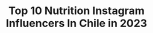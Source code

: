 ---
title: Top 10 Nutrition Instagram Influencers In Chile in 2023
description: >-
  Find top nutrition Instagram influencers in Chile in 2023. Most popular hashtags: #chile #saludable #healthyfood.
platform: Instagram
hits: 33
text_top: Discover the top-rated Instagram profiles on inBeat.
text_bottom: Our database aggregates 33 Instagram influencers like this in Chile for you to collaborate.
profiles:
  - username: "vickybmolina"
    fullname: >-
      Vicky Betancourt
    bio: >-
      Venezolana Odontólogo Nutrition Science student 🌱 Curicó-Chile📍
    location: "Chile"
    followers: 57618
    engagement: 200
    commentsToLikes: 0.021467
    id: ck8t0p6ssss510j784cx948fi
    verified: false
    hashtags: ""
  - username: "camichamy"
    fullname: >-
      Cami Chamy - HEALTH COACH 💕
    bio: >-
      •Cocina SALUDABLE ❤ •Instructora de Mindfuleating🧘🏻‍♀️🍓 •Personal trainer&Specialist Sports nutrition •Actriz •Coaching Online,Talleres y Charlas
    location: "Chile"
    followers: 33766
    engagement: 355
    commentsToLikes: 0.044273
    id: ck5ccq2x8hszd0i118g1yr5qg
    verified: false
    hashtags: "#saludable, #nutritivo, #snacksaludable, #bycamichamy"
  - username: "marialagunafitness"
    fullname: >-
      Maria Laguna Fitness
    bio: >-
      ENTRENAMIENTOS GRATIS LUN A VIE 10:30 Fitness & Nutrition Coach Autora Fit a los 40 Mama 🦸🏽‍♀️ Creadora PROGRAMA MLF DESAFIOJUNIO👇🏼
    location: "Chile"
    followers: 79977
    engagement: 154
    commentsToLikes: 0.103333
    id: ck5zjfrlehidm0i14o15gj44f
    verified: false
    hashtags: "#fit, #equilibrio, #desafiomayo, #vidasana"
  - username: "ignacio_casale"
    fullname: >-
      Ignacio Casale
    bio: >-
      - Professional rally racer 🚘 🏍 - Red bull athlete - 3 time Dakar Rally Champ 💥🍾🎉 - @casale_motors
    location: "Chile"
    followers: 111402
    engagement: 314
    commentsToLikes: 0.013940
    id: ck5ho91cvp5jt0i1181ra6lwf
    verified: true
    hashtags: "#lubrax, #nutrici, #dakar2023, #mifo"
  - username: "leslie.fredes"
    fullname: >-
      𝑳𝒆𝒔𝒍𝒊𝒆 𝑭𝒓𝒆𝒅𝒆𝒔 ❀
    bio: >-
      ➵ Stgo, Chile 🇨🇱 Ser genuinos es el camino para encontrar nuestra felicidad ♥️✨
    location: "Chile"
    followers: 164352
    engagement: 261
    commentsToLikes: 0.029301
    id: ck15ucqhwmimn0i19jmkfeel1
    verified: false
    hashtags: "#loveyourself, #saludable, #look, #happymoments"
  - username: "primos_grimalt"
    fullname: >-
      Primos Grimalt
    bio: >-
      🇨🇱 WT🥇🥇🥇🥈🥈 JJOO Río 2016 JJPP🥇 JJSS 🥈🥉🥉 JJBB🥇🥇🥈 CT🥇X18 @colocolooficial @herbalifenutritioncl @oakley_chile @gatoradechile @clinicameds
    location: "Chile"
    followers: 46842
    engagement: 251
    commentsToLikes: 0.013963
    id: ck5pwlrwinfa40i11tklcsojk
    verified: false
    hashtags: "#chile, #beachvolley, #fortheloveofsport, #lunes"
  - username: "fitnesscornerperu"
    fullname: >-
      The Fitness Corner
    bio: >-
      FITNESS FOR DUMMIES 🏳️‍🌈Proud Athlete: Team @reebokperu 💪🏽 Team @fbroperu 👊🏻Asesoría online solo para gente brava. #focusmierdafocus
    location: "Chile"
    followers: 19992
    engagement: 289
    commentsToLikes: 0.098834
    id: ck6uc7yn7e0pp0j71h14sww31
    verified: false
    hashtags: "#cuarentena, #recetasfaciles, #vidafitness, #easyrecipes"
  - username: "barbarehlla_h"
    fullname: >-
      Bárbara Hernández H.
    bio: >-
      Psicóloga Mg #UChile #SirenaDelHielo #iceswimmer #Oceans7❄️🧜🏼‍♀️❤️ First Chilean #TripleCrown 👑👑👑🌊🏊‍♀️🇨🇱 #CatalinaChannel #EnglishChannel #Manhattan
    location: "Chile"
    followers: 27900
    engagement: 703
    commentsToLikes: 0.056461
    id: ck5hs0mu7vsk60i11p9wvu213
    verified: false
    hashtags: "#icemermaid, #ice, #patagoniachilena, #sirenadelhielo"
  - username: "rosario_balma"
    fullname: >-
      Rosario Balmaceda 🚀
    bio: >-
      💠 Estudiante de nutrición📚🤓 💠 Jugadora de @santiagomorningfem ⚽💪 💠 Seleccionada chilena 🇨🇱 @laroja
    location: "Chile"
    followers: 11436
    engagement: 888
    commentsToLikes: 0.009500
    id: ck5qb44ewjptp0i1142abfxbm
    verified: false
    hashtags: "#playinside, #playfortheworld, #youcantstopus, #aburrida"
  - username: "mjosefaj_"
    fullname: >-
      Mαrία joѕeғα Jiménez
    bio: >-
      ☆ Be happy, it drives people crazy ☆ • • 🍉Nutricionista UC en formación @ohmnatural @ohmnatural_reposteria
    location: "Chile"
    followers: 5563
    engagement: 1045
    commentsToLikes: 0.032988
    id: ckf5lpurbqitj0j238uhy8tix
    verified: false
    hashtags: "#6months"
---